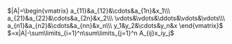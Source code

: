 $|A|=\begin{vmatrix}  
a_{11}&a_{12}&\cdots&a_{1n}&x_1\\\  
a_{21}&a_{22}&\cdots&a_{2n}&x_2\\\  
\vdots&\vdots&\ddots&\vdots&\vdots\\\  
a_{n1}&a_{n2}&\cdots&a_{nn}&x_n\\\  
y_1&y_2&\cdots&y_n&x  
\end{vmatrix}$  
 $=x|A|-\sum\limits_{i=1}^n\sum\limits_{j=1}^n  
A_{ij}x_iy_j$  
